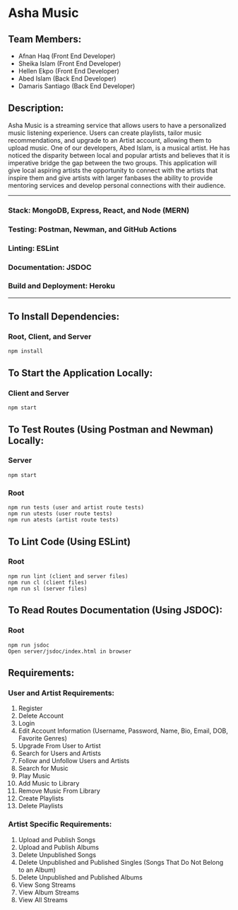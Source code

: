 # Asha Music

## Team Members:
* Afnan Haq (Front End Developer) 
* Sheika Islam (Front End Developer)
* Hellen Ekpo (Front End Developer)
* Abed Islam (Back End Developer)
* Damaris Santiago (Back End Developer)

## Description:
Asha Music is a streaming service that allows users to have a personalized music listening experience. Users can create playlists, tailor music recommendations, and upgrade to an Artist account, allowing them to upload music. One of our developers, Abed Islam, is a musical artist. He has noticed the disparity between local and popular artists and believes that it is imperative bridge the gap between the two groups. This application will give local aspiring artists the opportunity to connect with the artists that inspire them and give artists with larger fanbases the ability to provide mentoring services and develop personal connections with their audience.

_________________
### Stack: MongoDB, Express, React, and Node (MERN)
### Testing: Postman, Newman, and GitHub Actions
### Linting: ESLint
### Documentation: JSDOC
### Build and Deployment: Heroku
_________________
## To Install Dependencies:
### Root, Client, and Server
    npm install

## To Start the Application Locally:
### Client and Server
    npm start

## To Test Routes (Using Postman and Newman) Locally:
### Server
    npm start

### Root
    npm run tests (user and artist route tests)
    npm run utests (user route tests)
    npm run atests (artist route tests)

## To Lint Code (Using ESLint)
### Root
    npm run lint (client and server files)
    npm run cl (client files)
    npm run sl (server files)

## To Read Routes Documentation (Using JSDOC):
### Root
    npm run jsdoc
    Open server/jsdoc/index.html in browser

## Requirements:
### User and Artist Requirements:
1. Register
1. Delete Account
1. Login
1. Edit Account Information (Username, Password, Name, Bio, Email, DOB, Favorite Genres)
1. Upgrade From User to Artist
1. Search for Users and Artists
1. Follow and Unfollow Users and Artists
1. Search for Music
1. Play Music
1. Add Music to Library
1. Remove Music From Library
1. Create Playlists
1. Delete Playlists

### Artist Specific Requirements:
1. Upload and Publish Songs
1. Upload and Publish Albums
1. Delete Unpublished Songs
1. Delete Unpublished and Published Singles (Songs That Do Not Belong to an Album)
1. Delete Unpublished and Published Albums
1. View Song Streams
1. View Album Streams
1. View All Streams
